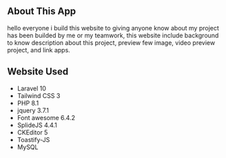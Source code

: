 

## About This App

hello everyone i build this website to giving anyone know about my project has been builded by me or my teamwork, this website include background to know description about this project, preview few image, video preview project, and link apps.

## Website Used

<ul>
    <li>Laravel 10</li>
<li>Tailwind CSS 3</li>
<li>PHP 8.1</li>
<li>jquery 3.7.1</li>
<li>Font awesome 6.4.2</li>
<li>SplideJS 4.4.1</li>
<li>CKEditor 5</li>
<li>Toastify-JS</li>
<li>MySQL</li>
</ul>

